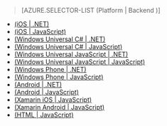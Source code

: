 > [AZURE.SELECTOR-LIST (Platform | Backend )]
- [(iOS | .NET)](/de-de/documentation/articles/mobile-services-dotnet-backend-ios-get-started-data/)
- [(iOS | JavaScript)](/de-de/documentation/articles/mobile-services-ios-get-started-data/)
- [(Windows Universal C# | .NET)](/de-de/documentation/articles/mobile-services-dotnet-backend-windows-universal-dotnet-get-started-data/)
- [(Windows Universal C# | JavaScript)](/de-de/documentation/articles/mobile-services-javascript-backend-windows-universal-dotnet-get-started-data/)
- [(Windows Universal JavaScript | .NET)](/de-de/documentation/articles/mobile-services-dotnet-backend-windows-universal-javascript-get-started-data/)
- [(Windows Universal JavaScript | JavaScript)](/de-de/documentation/articles/mobile-services-javascript-backend-windows-universal-javascript-get-started-data/)
- [(Windows Phone | .NET)](/de-de/documentation/articles/mobile-services-dotnet-backend-windows-phone-get-started-data/)
- [(Windows Phone | JavaScript)](/de-de/documentation/articles/mobile-services-javascript-backend-windows-phone-get-started-data/)
- [(Android | .NET)](/de-de/documentation/articles/mobile-services-dotnet-backend-android-get-started-data/)
- [(Android | JavaScript)](/de-de/documentation/articles/mobile-services-android-get-started-data/)
- [(Xamarin iOS | JavaScript)](/de-de/documentation/articles/partner-xamarin-mobile-services-ios-get-started-data/)
- [(Xamarin Android | JavaScript)](/de-de/documentation/articles/partner-xamarin-mobile-services-android-get-started-data/)
- [(HTML | JavaScript)](/de-de/documentation/articles/mobile-services-html-get-started-data/)

<!--HONumber=42-->
